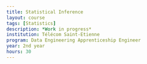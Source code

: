 ```yaml
---
title: Statistical Inference
layout: course
tags: [Statistics]
description: *Work in progress*
institution: Télécom Saint-Etienne
program: Data Engineering Apprenticeship Engineer
year: 2nd year
hours: 30
---
```

